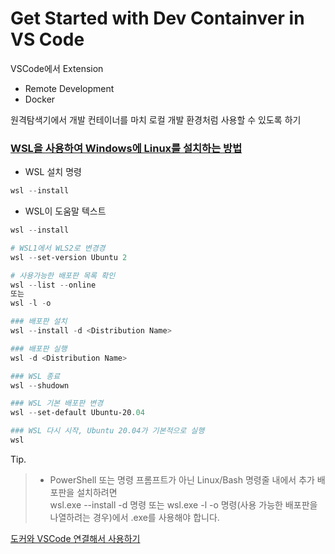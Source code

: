 # Get Started with Dev Containver in VS Code

VSCode에서 Extension
- Remote Development
- Docker

원격탐색기에서 
개발 컨테이너를 마치 로컬 개발 환경처럼 사용할 수 있도록 하기

### [WSL을 사용하여 Windows에 Linux를 설치하는 방법][link-wsl-install]

- WSL 설치 명령
```powershell
wsl --install
```

- WSL이 도움말 텍스트
```powershell
wsl --install 

# WSL1에서 WLS2로 변경경
wsl --set-version Ubuntu 2

# 사용가능한 배포판 목록 확인
wsl --list --online
또는
wsl -l -o

### 배포판 설치
wsl --install -d <Distribution Name>

### 배포판 실행
wsl -d <Distribution Name>

### WSL 종료
wsl --shudown

### WSL 기본 배포판 변경
wsl --set-default Ubuntu-20.04

### WSL 다시 시작, Ubuntu 20.04가 기본적으로 실행
wsl


```

Tip.
> - PowerShell 또는 명령 프롬프트가 아닌 Linux/Bash 명령줄 내에서 추가 배포판을 설치하려면 <br/>
> wsl.exe --install -d <Distribution Name> 명령 또는 wsl.exe -l -o 명령(사용 가능한 배포판을 나열하려는 경우)에서 .exe를 사용해야 합니다.





[도커와 VSCode 연결해서 사용하기][link-youtube]


[link-youtube]: https://www.youtube.com/watch?v=dyR6Wt3Nt-I

[link-wsl-install]: https://learn.microsoft.com/ko-kr/windows/wsl/install